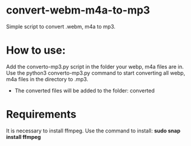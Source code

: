 # convert-webm-m4a-to-mp3
Simple script to convert .webm, m4a to mp3.


# How to use:
Add the converto-mp3.py script in the folder your webp, m4a files are in. Use the python3 converto-mp3.py command to start converting all webp, m4a files in the directory to .mp3.

- The converted files will be added to the folder: converted

# Requirements
It is necessary to install ffmpeg. Use the command to install: **sudo snap install ffmpeg**

